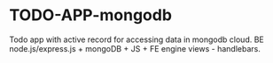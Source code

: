 # TODO-APP-mongodb
Todo app with active record for accessing data in mongodb cloud. BE node.js/express.js + mongoDB + JS + FE engine views - handlebars.
